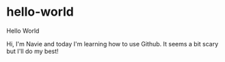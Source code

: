 # hello-world
Hello World 

Hi, I'm Navie and today I'm learning how to use Github. It seems a bit scary but I'll do my best!
